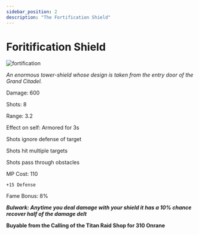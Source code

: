 ```yaml
---
sidebar_position: 2
description: "The Fortification Shield"
---
```


# Foritification Shield

![fortification](https://vwiki.valorserver.com/api/item/picture/fortification%20shield)

<i>An enormous tower-shield whose design is taken from the entry door of the Grand Citadel.</i>

Damage: 600

Shots: 8

Range: 3.2

Effect on self: Armored for 3s

Shots ignore defense of target

Shots hit multiple targets

Shots pass through obstacles

MP Cost: 110

    +15 Defense

Fame Bonus: 8%

***Bulwark: Anytime you deal damage with your shield it has a 10% chance recover half of the damage delt***

**Buyable from the Calling of the Titan Raid Shop for 310 Onrane**
